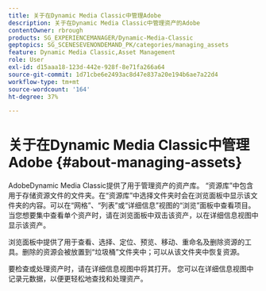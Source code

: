 ```yaml
---
title: 关于在Dynamic Media Classic中管理Adobe
description: 关于在Dynamic Media Classic中管理资产的Adobe
contentOwner: rbrough
products: SG_EXPERIENCEMANAGER/Dynamic-Media-Classic
geptopics: SG_SCENESEVENONDEMAND_PK/categories/managing_assets
feature: Dynamic Media Classic,Asset Management
role: User
exl-id: d15aaa18-123d-442e-928f-8e71fa266a64
source-git-commit: 1d71cbe6e2493ac8d47e837a20e194b6ae7a22d4
workflow-type: tm+mt
source-wordcount: '164'
ht-degree: 37%

---
```


# 关于在Dynamic Media Classic中管理Adobe {#about-managing-assets}

AdobeDynamic Media Classic提供了用于管理资产的资产库。 “资源库”中包含用于存储资源文件的文件夹。在“资源库”中选择文件夹时会在浏览面板中显示该文件夹的内容。可以在“网格”、“列表”或“详细信息”视图的“浏览”面板中查看项目。 当您想要集中查看单个资产时，请在浏览面板中双击该资产，以在详细信息视图中显示该资产。

浏览面板中提供了用于查看、选择、定位、预览、移动、重命名及删除资源的工具。删除的资源会被放置到“垃圾桶”文件夹中；可以从该文件夹中恢复资源。

要检查或处理资产时，请在详细信息视图中将其打开。 您可以在详细信息视图中记录元数据，以便更轻松地查找和处理资产。
